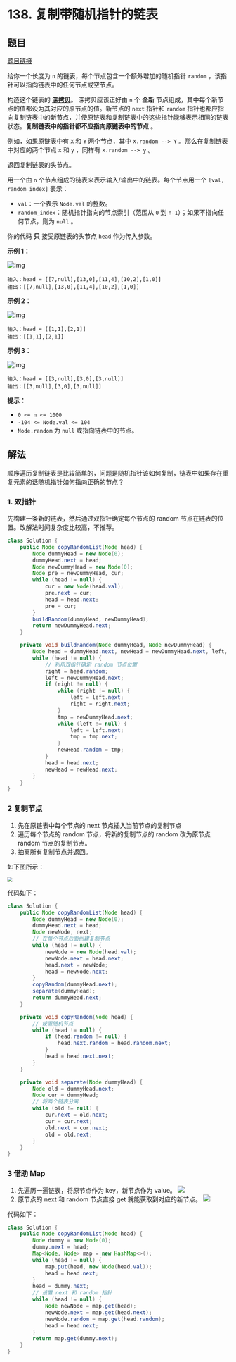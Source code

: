 # 138. 复制带随机指针的链表

## 题目

[题目链接](https://leetcode.cn/problems/copy-list-with-random-pointer/)

给你一个长度为 `n` 的链表，每个节点包含一个额外增加的随机指针 `random` ，该指针可以指向链表中的任何节点或空节点。

构造这个链表的 **[深拷贝](https://baike.baidu.com/item/深拷贝/22785317?fr=aladdin)**。 深拷贝应该正好由 `n` 个 **全新** 节点组成，其中每个新节点的值都设为其对应的原节点的值。新节点的 `next` 指针和 `random` 指针也都应指向复制链表中的新节点，并使原链表和复制链表中的这些指针能够表示相同的链表状态。**复制链表中的指针都不应指向原链表中的节点** 。

例如，如果原链表中有 `X` 和 `Y` 两个节点，其中 `X.random --> Y` 。那么在复制链表中对应的两个节点 `x` 和 `y` ，同样有 `x.random --> y` 。

返回复制链表的头节点。

用一个由 `n` 个节点组成的链表来表示输入/输出中的链表。每个节点用一个 `[val, random_index]` 表示：

- `val`：一个表示 `Node.val` 的整数。
- `random_index`：随机指针指向的节点索引（范围从 `0` 到 `n-1`）；如果不指向任何节点，则为 `null` 。

你的代码 **只** 接受原链表的头节点 `head` 作为传入参数。

**示例 1：**

![img](images/138-1.png)

```
输入：head = [[7,null],[13,0],[11,4],[10,2],[1,0]]
输出：[[7,null],[13,0],[11,4],[10,2],[1,0]]
```

**示例 2：**

![img](images/138-2.png)

```
输入：head = [[1,1],[2,1]]
输出：[[1,1],[2,1]]
```

**示例 3：**

![img](images/138-3.png)

```
输入：head = [[3,null],[3,0],[3,null]]
输出：[[3,null],[3,0],[3,null]]
```

 

**提示：**

- `0 <= n <= 1000`
- `-104 <= Node.val <= 104`
- `Node.random` 为 `null` 或指向链表中的节点。

## 解法

顺序遍历复制链表是比较简单的，问题是随机指针该如何复制，链表中如果存在重复元素的话随机指针如何指向正确的节点？

### 1. 双指针

先构建一条新的链表，然后通过双指针确定每个节点的 random 节点在链表的位置。改解法时间复杂度比较高，不推荐。

```java
class Solution {
    public Node copyRandomList(Node head) {
        Node dummyHead = new Node(0);
        dummyHead.next = head;
        Node newDummyHead = new Node(0);
        Node pre = newDummyHead, cur;
        while (head != null) {
            cur = new Node(head.val);
            pre.next = cur;
            head = head.next;
            pre = cur;
        }
        buildRandom(dummyHead, newDummyHead);
        return newDummyHead.next;
    }

    private void buildRandom(Node dummyHead, Node newDummyHead) {
        Node head = dummyHead.next, newHead = newDummyHead.next, left, right, tmp;
        while (head != null) {
            // 利用双指针确定 random 节点位置
            right = head.random;
            left = newDummyHead.next;
            if (right != null) {
                while (right != null) {
                    left = left.next;
                    right = right.next;
                }
                tmp = newDummyHead.next;
                while (left != null) {
                    left = left.next;
                    tmp = tmp.next;
                }
                newHead.random = tmp;
            }
            head = head.next;
            newHead = newHead.next;
        }
    }
}
```

### 2 复制节点

1. 先在原链表中每个节点的 next 节点插入当前节点的复制节点
2. 遍历每个节点的 random 节点，将新的复制节点的 random 改为原节点 random 节点的复制节点。
3. 抽离所有复制节点并返回。

如下图所示：

<img src="images/138-4.png" style="zoom:70%;" />

代码如下：

```java
class Solution {
    public Node copyRandomList(Node head) {
        Node dummyHead = new Node(0);
        dummyHead.next = head;
        Node newNode, next;
        // 在每个节点后面创建复制节点
        while (head != null) {
            newNode = new Node(head.val);
            newNode.next = head.next;
            head.next = newNode;
            head = newNode.next;
        }
        copyRandom(dummyHead.next);
        separate(dummyHead);
        return dummyHead.next;
    }

    private void copyRandom(Node head) {
        // 设置随机节点
        while (head != null) {
            if (head.random != null) {
                head.next.random = head.random.next;
            }
            head = head.next.next;
        }
    }

    private void separate(Node dummyHead) {
        Node old = dummyHead.next;
        Node cur = dummyHead;
        // 将两个链表分离
        while (old != null) {
            cur.next = old.next;
            cur = cur.next;
            old.next = cur.next;
            old = old.next;
        }
    }
}
```

### 3 借助 Map

1. 先遍历一遍链表，将原节点作为 key，新节点作为 value。
   ![](images/138-5.jpg)
2. 原节点的 next 和 random 节点直接 get 就能获取到对应的新节点。
   ![](images/138-6.jpg)

代码如下：

```java
class Solution {
    public Node copyRandomList(Node head) {
        Node dummy = new Node(0);
        dummy.next = head;
        Map<Node, Node> map = new HashMap<>();
        while (head != null) {
            map.put(head, new Node(head.val));
            head = head.next;
        }
        head = dummy.next;
        // 设置 next 和 random 指针
        while (head != null) {
            Node newNode = map.get(head);
            newNode.next = map.get(head.next);
            newNode.random = map.get(head.random);
            head = head.next;
        }
        return map.get(dummy.next);
    }
}
```


